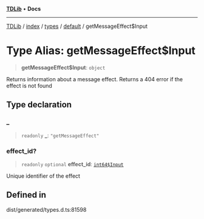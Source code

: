 [**TDLib**](../../../../../../README.md) • **Docs**

***

[TDLib](../../../../../../modules.md) / [index](../../../../../README.md) / [types](../../../README.md) / [default](../README.md) / getMessageEffect$Input

# Type Alias: getMessageEffect$Input

> **getMessageEffect$Input**: `object`

Returns information about a message effect. Returns a 404 error if the effect is not found

## Type declaration

### \_

> `readonly` **\_**: `"getMessageEffect"`

### effect\_id?

> `readonly` `optional` **effect\_id**: [`int64$Input`](int64$Input-1.md)

Unique identifier of the effect

## Defined in

dist/generated/types.d.ts:81598
